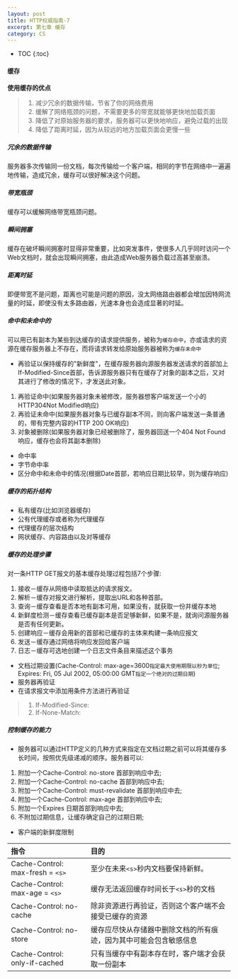 ```yaml
---
layout: post
title: HTTP权威指南-7
excerpt: 第七章 缓存
category: CS
---
```


* TOC
{:toc}

#### 缓存

**使用缓存的优点**

> 1. 减少冗余的数据传输，节省了你的网络费用
> 2. 缓解了网络瓶颈的问题，不需要更多的带宽就能够更快地加载页面
> 3. 降低了对原始服务器的要求，服务器可以更快地响应，避免过载的出现
> 4. 降低了距离时延，因为从较远的地方加载页面会更慢一些

##### 冗余的数据传输

服务器多次传输同一份文档，每次传输给一个客户端，相同的字节在网络中一遍遍地传输，造成冗余，缓存可以很好解决这个问题。

##### 带宽瓶颈

缓存可以缓解网络带宽瓶颈问题。

##### 瞬间拥塞

缓存在破坏瞬间拥塞时显得非常重要，比如突发事件，使很多人几乎同时访问一个Web文档时，就会出现瞬间拥塞，由此造成Web服务器负载过高甚至崩溃。

##### 距离时延

即便带宽不是问题，距离也可能是问题的原因，没太网络路由器都会增加因特网流量的时延，即使没有太多路由器，光速本身也会造成显著的时延。

##### 命中和未命中的

可以用已有副本为某些到达缓存的请求提供服务，被称为`缓存命中`，亦或请求的资源在缓存服务器上不存在，而将请求转发给原始服务器被称为`缓存未命中`

- 再验证以保持缓存的"新鲜度"，在缓存服务器向源服务器发送请求的首部加上If-Modified-Since首部，告诉源服务器只有在缓存了对象的副本之后，又对其进行了修改的情况下，才发送此对象。

1. 再验证命中(如果服务器对象未被修改，服务器想客户端发送一个小的HTTP304Not Modified响应)
2. 再验证未命中(如果服务器对象与已缓存副本不同，则向客户端发送一条普通的，带有完整内容的HTTP 200 OK响应)
3. 对象被删除(如果服务器对象已经被删除了，服务器回送一个404 Not Found响应，缓存也会将其副本删除)

- 命中率
- 字节命中率
- 区分命中和未命中的情况(根据Date首部，若响应日期比较早，则为缓存响应)


##### 缓存的拓扑结构

- 私有缓存(比如浏览器缓存)
- 公有代理缓存或者称为代理缓存
- 代理缓存的层次结构
- 网状缓存、内容路由以及对等缓存

##### 缓存的处理步骤

对一条HTTP GET报文的基本缓存处理过程包括7个步骤:

1. 接收－缓存从网络中读取抵达的请求报文。
2. 解析－缓存对报文进行解析，提取出URL和各种首部。
3. 查询－缓存查看是否本地有副本可用，如果没有，就获取一份并缓存本地
4. 新鲜度检测－缓存查看已缓存副本是否足够新鲜，如果不是，就询问源服务器是否有任何更新。
5. 创建响应－缓存会用新的首部和已缓存的主体来构建一条响应报文
6. 发送－缓存通过网络将响应发回给客户端
7. 日志－缓存可选地创建一个日志文件条目来描述这个事务

- 文档过期设置(Cache-Control: max-age=3600`指定最大使用期限以秒为单位`; Expires: Fri, 05 Jul 2002, 05:00:00 GMT`指定一个绝对的过期日期`)
- 服务器再验证
- 在请求报文中添加用条件方法进行再验证

> 1. If-Modified-Since:<date>
> 2. If-None-Match:<tags>

##### 控制缓存的能力

- 服务器可以通过HTTP定义的几种方式来指定在文档过期之前可以将其缓存多长时间，按照优先级递减的顺序。服务器可以:

1. 附加一个Cache-Control: no-store 首部到响应中去;
2. 附加一个Cache-Control: no-cache 首部到响应中去;
3. 附加一个Cache-Control: must-revalidate 首部到响应中去;
4. 附加一个Cache-Control: max-age 首部到响应中去;
5. 附加一个Expires 日期首部到响应中去;
6. 不附加过期信息，让缓存确定自己的过期日期;

- 客户端的新鲜度限制

|指令  | 目的  |
|:---|:-----|
|Cache-Control: max-fresh = `<s>`| 至少在未来`<s>`秒内文档要保持新鲜。|
|Cache-Control: max-age = `<s>`| 缓存无法返回缓存时间长于`<s>`秒的文档|
|Cache-Control: no-cache | 除非资源进行再验证，否则这个客户端不会接受已缓存的资源|
|Cache-Control: no-store | 缓存应尽快从存储器中删除文档的所有痕迹，因为其中可能会包含敏感信息|
|Cache-Control: only-if-cached| 只有当缓存中有副本存在时，客户端才会获取一份副本|

